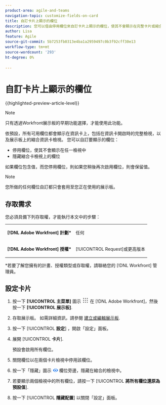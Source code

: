 ```yaml
---
product-area: agile-and-teams
navigation-topic: customize-fields-on-card
title: 自訂卡片上顯示的欄位
description: 您可以借由停用欄位來自訂卡片上顯示的欄位，使其不會顯示在完整卡片或縮合檢視中，或隱藏縮合卡片檢視上的欄位。
author: Lisa
feature: Agile
source-git-commit: 5b7253fb0313e4ba1a2959497c0b3f92cff30e13
workflow-type: tm+mt
source-wordcount: '293'
ht-degree: 0%

---
```



# 自訂卡片上顯示的欄位

{{highlighted-preview-article-level}}

>[!NOTE]
>
>只有透過Workfront展示板的早期功能選擇，才能使用此功能。

依預設，所有可用欄位都會顯示在資訊卡上，包括在資訊卡開啟時的完整檢視，以及展示板上的縮合資訊卡檢視。 您可以自訂要顯示的欄位：

* 停用欄位，使其不會顯示在任一檢視中
* 隱藏縮合卡檢視上的欄位

如果欄位包含值，而您停用欄位，則如果您稍後再次啟用欄位，則會保留值。

>[!NOTE]
>
>您所做的任何欄位自訂都只會套用至您正在使用的展示板。

## 存取需求

您必須具備下列存取權，才能執行本文中的步驟：

<table style="table-layout:auto"> 
 <col> 
 </col> 
 <col> 
 </col> 
 <tbody> 
  <tr> 
   <td role="rowheader"><strong>[!DNL Adobe Workfront] 計劃*</strong></td> 
   <td> <p>任何</p> </td> 
  </tr> 
  <tr> 
   <td role="rowheader"><strong>[!DNL Adobe Workfront] 授權*</strong></td> 
   <td> <p>[!UICONTROL Request]或更高版本</p> </td> 
  </tr>
   </tbody> 
</table>

&#42;若要了解您擁有的計畫、授權類型或存取權，請聯絡您的 [!DNL Workfront] 管理員。

## 設定卡片

1. 按一下 **[!UICONTROL 主菜單]** 圖示 ![](assets/main-menu-icon.png) 在 [!DNL Adobe Workfront]，然後按一下 **[!UICONTROL 展示板]**.
1. 存取展示板。 如需詳細資訊，請參閱 [建立或編輯展示板](../../agile/get-started-with-boards/create-edit-board.md).
1. 按一下 [!UICONTROL **設定**] ，開啟「設定」面板。
1. 展開 [!UICONTROL **卡片**].

   預設會啟用所有欄位。

1. 關閉欄位以在兩個卡片檢視中停用該欄位。
1. 按一下「隱藏」圖示 ![隱藏表徵圖](assets/eye-hide-icon.png) 欄位旁邊，隱藏在縮合的檢視中。
1. 若要顯示兩個檢視中的所有欄位，請按一下 [!UICONTROL **將所有欄位還原為預設值**].
1. 按一下 [!UICONTROL **隱藏配置**] 以關閉「設定」面板。
